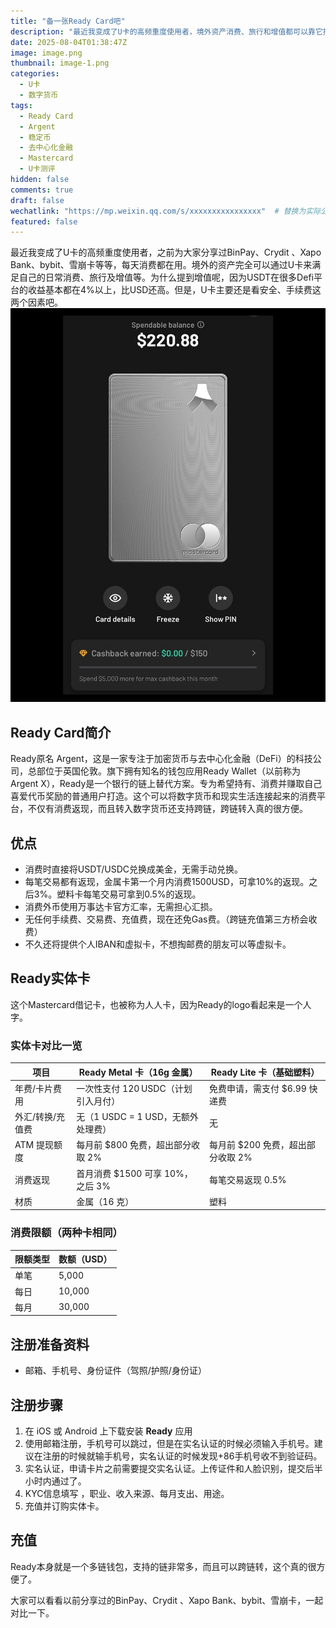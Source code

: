 ```yaml
---
title: "备一张Ready Card吧"
description: "最近我变成了U卡的高频重度使用者，境外资产消费、旅行和增值都可以靠它搞定。本文介绍Ready Card的背景、优势、注册流程和实体卡区别，并和其他几张U卡做简单对比。"
date: 2025-08-04T01:38:47Z
image: image.png
thumbnail: image-1.png
categories:
  - U卡
  - 数字货币
tags:
  - Ready Card
  - Argent
  - 稳定币
  - 去中心化金融
  - Mastercard
  - U卡测评
hidden: false
comments: true
draft: false
wechatlink: "https://mp.weixin.qq.com/s/xxxxxxxxxxxxxxxx"  # 替换为实际公众号文章链接
featured: false
---
```



最近我变成了U卡的高频重度使用者，之前为大家分享过BinPay、Crydit 、Xapo Bank、bybit、雪崩卡等等，每天消费都在用。境外的资产完全可以通过U卡来满足自己的日常消费、旅行及增值等。为什么提到增值呢，因为USDT在很多Defi平台的收益基本都在4%以上，比USD还高。但是，U卡主要还是看安全、手续费这两个因素吧。
![ready card](image-2.png)

## Ready Card简介

Ready原名 Argent，这是一家专注于加密货币与去中心化金融（DeFi）的科技公司，总部位于英国伦敦。旗下拥有知名的钱包应用Ready Wallet（以前称为 Argent X），Ready是一个银行的链上替代方案。专为希望持有、消费并赚取自己喜爱代币奖励的普通用户打造。这个可以将数字货币和现实生活连接起来的消费平台，不仅有消费返现，而且转入数字货币还支持跨链，跨链转入真的很方便。

## 优点

- 消费时直接将USDT/USDC兑换成美金，无需手动兑换。
- 每笔交易都有返现，金属卡第一个月内消费1500USD，可拿10%的返现。之后3%。塑料卡每笔交易可拿到0.5%的返现。
- 消费外币使用万事达卡官方汇率，无需担心汇损。
- 无任何手续费、交易费、充值费，现在还免Gas费。（跨链充值第三方桥会收费）
- 不久还将提供个人IBAN和虚拟卡，不想掏邮费的朋友可以等虚拟卡。

## Ready实体卡

这个Mastercard借记卡，也被称为人人卡，因为Ready的logo看起来是一个人字。

### 实体卡对比一览

| 项目             | Ready Metal 卡（16g 金属）                | Ready Lite 卡（基础塑料）             |
|------------------|-------------------------------------------|----------------------------------------|
| 年费/卡片费用     | 一次性支付 120 USDC（计划引入月付）       | 免费申请，需支付 $6.99 快递费          |
| 外汇/转换/充值费 | 无（1 USDC = 1 USD，无额外处理费）        | 无                                     |
| ATM 提现额度     | 每月前 $800 免费，超出部分收取 2%         | 每月前 $200 免费，超出部分收取 2%     |
| 消费返现         | 首月消费 $1500 可享 10%，之后 3%         | 每笔交易返现 0.5%                      |
| 材质             | 金属（16 克）                             | 塑料                                   |

### 消费限额（两种卡相同）

| 限额类型 | 数额（USD） |
|----------|--------------|
| 单笔     | 5,000        |
| 每日     | 10,000       |
| 每月     | 30,000       |

## 注册准备资料

- 邮箱、手机号、身份证件（驾照/护照/身份证）

## 注册步骤

1. 在 iOS 或 Android 上下载安装 **Ready** 应用
2. 使用邮箱注册，手机号可以跳过，但是在实名认证的时候必须输入手机号。建议在注册的时候就输手机号，实名认证的时候发现+86手机号收不到验证码。
3. 实名认证，申请卡片之前需要提交实名认证。上传证件和人脸识别，提交后半小时内通过了。
4. KYC信息填写 ，职业、收入来源、每月支出、用途。
5. 充值并订购实体卡。

## 充值

Ready本身就是一个多链钱包，支持的链非常多，而且可以跨链转，这个真的很方便了。

大家可以看看以前分享过的BinPay、Crydit 、Xapo Bank、bybit、雪崩卡，一起对比一下。
